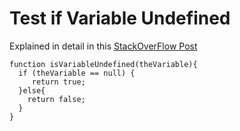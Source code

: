 # Test if Variable Undefined

Explained in detail in this [StackOverFlow Post](https://stackoverflow.com/questions/2647867/how-can-i-determine-if-a-variable-is-undefined-or-null)

```
function isVariableUndefined(theVariable){
  if (theVariable == null) {
     return true;
  }else{
    return false;
  }
}
```
